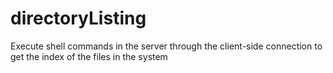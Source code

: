 # directoryListing
Execute shell commands in the server through the client-side connection to get the index of the files in the system

